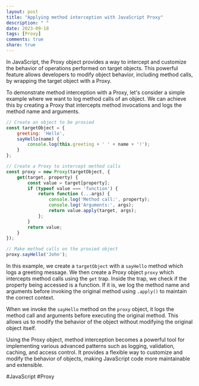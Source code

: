 ```yaml
---
layout: post
title: "Applying method interception with JavaScript Proxy"
description: " "
date: 2023-09-18
tags: [Proxy]
comments: true
share: true
---
```


In JavaScript, the Proxy object provides a way to intercept and customize the behavior of operations performed on target objects. This powerful feature allows developers to modify object behavior, including method calls, by wrapping the target object with a Proxy.

To demonstrate method interception with a Proxy, let's consider a simple example where we want to log method calls of an object. We can achieve this by creating a Proxy that intercepts method invocations and logs the method name and arguments.

```javascript
// Create an object to be proxied
const targetObject = {
    greeting: 'Hello',
    sayHello(name) {
        console.log(this.greeting + ' ' + name + '!');
    }
};

// Create a Proxy to intercept method calls
const proxy = new Proxy(targetObject, {
    get(target, property) {
        const value = target[property];
        if (typeof value === 'function') {
            return function (...args) {
                console.log('Method call:', property);
                console.log('Arguments:', args);
                return value.apply(target, args);
            };
        }
        return value;
    }
});

// Make method calls on the proxied object
proxy.sayHello('John');
```

In this example, we create a `targetObject` with a `sayHello` method which logs a greeting message. We then create a Proxy object `proxy` which intercepts method calls using the `get` trap. Inside the trap, we check if the property being accessed is a function. If it is, we log the method name and arguments before invoking the original method using `.apply()` to maintain the correct context.

When we invoke the `sayHello` method on the `proxy` object, it logs the method call and arguments before executing the original method. This allows us to modify the behavior of the object without modifying the original object itself.

Using the Proxy object, method interception becomes a powerful tool for implementing various advanced patterns such as logging, validation, caching, and access control. It provides a flexible way to customize and modify the behavior of objects, making JavaScript code more maintainable and extensible.

#JavaScript #Proxy